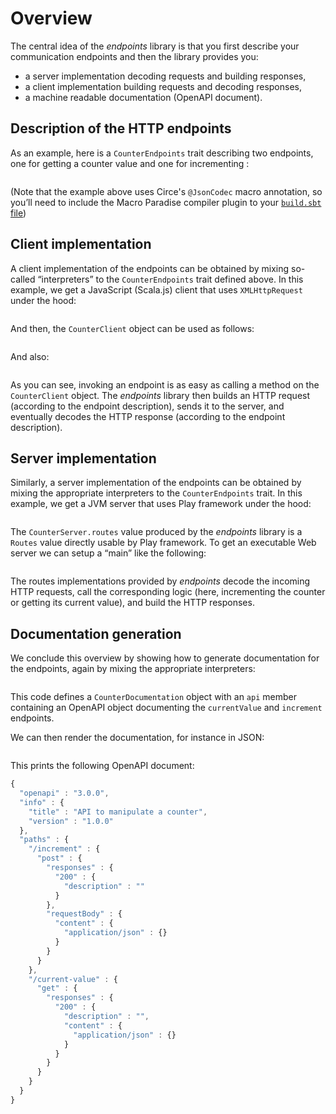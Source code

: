 # Overview

The central idea of the *endpoints* library is that you first describe your communication endpoints
and then the library provides you:

- a server implementation decoding requests and building responses,
- a client implementation building requests and decoding responses,
- a machine readable documentation (OpenAPI document).

## Description of the HTTP endpoints

As an example, here is a `CounterEndpoints` trait describing two endpoints, one for getting a counter value and one for
incrementing :

~~~ scala src=../../../examples/overview/endpoints/src/main/scala/overview/CounterEndpoints.scala#relevant-code
~~~

(Note that the example above uses Circe's `@JsonCodec` macro annotation, so you’ll need to include the Macro Paradise
compiler plugin to your [`build.sbt` file](https://github.com/julienrf/endpoints/blob/ca58dabbc544dd28464db1aa0eb4cf72f59489d0/documentation/build.sbt#L92))

## Client implementation

A client implementation of the endpoints can be obtained by mixing so-called “interpreters” to the `CounterEndpoints`
trait defined above. In this example, we get a JavaScript (Scala.js) client that uses `XMLHttpRequest` under
the hood:

~~~ scala src=../../../examples/overview/client/src/main/scala/overview/CounterClient.scala#relevant-code
~~~

And then, the `CounterClient` object can be used as follows:

~~~ scala src=../../../examples/overview/client/src/main/scala/overview/Usage.scala#current-value
~~~

And also:

~~~ scala src=../../../examples/overview/client/src/main/scala/overview/Usage.scala#increment
~~~

As you can see, invoking an endpoint is as easy as calling a method on the `CounterClient` object.
The *endpoints* library then builds an HTTP request (according to the endpoint description), sends
it to the server, and eventually decodes the HTTP response (according to the endpoint description).

## Server implementation

Similarly, a server implementation of the endpoints can be obtained by mixing the appropriate
interpreters to the `CounterEndpoints` trait. In this example, we get a JVM server that uses
Play framework under the hood:

~~~ scala src=../../../examples/overview/server/src/main/scala/overview/CounterServer.scala#relevant-code
~~~

The `CounterServer.routes` value produced by the *endpoints* library is a `Routes` value directly
usable by Play framework. To get an executable Web server we can setup a “main” like the following:

~~~ scala src=../../../examples/overview/server/src/main/scala/overview/Main.scala#relevant-code
~~~

The routes implementations provided by *endpoints* decode the incoming HTTP requests, call the corresponding logic
(here, incrementing the counter or getting its current value), and build the HTTP responses.

## Documentation generation

We conclude this overview by showing how to generate documentation for the endpoints, again by mixing the appropriate
interpreters:

~~~ scala src=../../../examples/overview/documentation/src/main/scala/overview/CounterDocumentation.scala#relevant-code
~~~

This code defines a `CounterDocumentation` object with an `api` member containing an OpenAPI object documenting
the `currentValue` and `increment` endpoints.

We can then render the documentation, for instance in JSON:

~~~ scala src=../../../examples/overview/documentation/src/main/scala/overview/CounterDocumentation.scala#export
~~~

This prints the following OpenAPI document:

~~~ javascript
{
  "openapi" : "3.0.0",
  "info" : {
    "title" : "API to manipulate a counter",
    "version" : "1.0.0"
  },
  "paths" : {
    "/increment" : {
      "post" : {
        "responses" : {
          "200" : {
            "description" : ""
          }
        },
        "requestBody" : {
          "content" : {
            "application/json" : {}
          }
        }
      }
    },
    "/current-value" : {
      "get" : {
        "responses" : {
          "200" : {
            "description" : "",
            "content" : {
              "application/json" : {}
            }
          }
        }
      }
    }
  }
}
~~~ 

